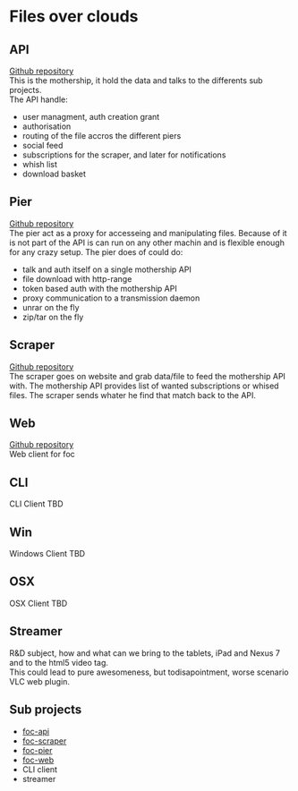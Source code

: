 Files over clouds
===

API
---
[Github repository](https://github.com/3on/foc-api)  
This is the mothership, it hold the data and talks to the differents sub projects.  
The API handle:
- user managment, auth creation grant
- authorisation
- routing of the file accros the different piers
- social feed
- subscriptions for the scraper, and later for notifications
- whish list
- download basket

Pier
----
[Github repository](https://github.com/3on/foc-pier)  
The pier act as a proxy for accesseing and manipulating files. Because of it is not part of the API is can run on any other machin and is flexible enough for any crazy setup.
The pier does of could do:
- talk and auth itself on a single mothership API
- file download with http-range
- token based auth with the mothership API
- proxy communication to a transmission daemon
- unrar on the fly
- zip/tar on the fly


Scraper
-------
[Github repository](https://github.com/3on/foc-scraper)  
The scraper goes on website and grab data/file to feed the mothership API with. The mothership API provides list of wanted subscriptions or whised files.
The scraper sends whater he find that match back to the API.

Web
----------
[Github repository](https://github.com/A21z/foc-web)  
Web client for foc

CLI
----------
CLI Client
TBD

Win
----------
Windows Client
TBD

OSX
----------
OSX Client
TBD

Streamer
--------
R&D subject, how and what can we bring to the tablets, iPad and Nexus 7 and to the html5 video tag.  
This could lead to pure awesomeness, but todisapointment, worse scenario VLC web plugin.


Sub projects
--------
- [foc-api](https://github.com/3on/foc-api)
- [foc-scraper](https://github.com/3on/foc-scraper)
- [foc-pier](https://github.com/3on/foc-pier)
- [foc-web](https://github.com/A21z/foc-web)
- CLI client
- streamer